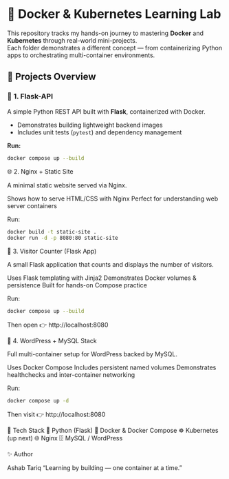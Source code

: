 # 🐳 Docker & Kubernetes Learning Lab

This repository tracks my hands-on journey to mastering **Docker** and **Kubernetes** through real-world mini-projects.  
Each folder demonstrates a different concept — from containerizing Python apps to orchestrating multi-container environments.


## 🧩 **Projects Overview**

### 🧱 **1. Flask-API**
A simple Python REST API built with **Flask**, containerized with Docker.  
- Demonstrates building lightweight backend images  
- Includes unit tests (`pytest`) and dependency management  

**Run:**
~~~bash
docker compose up --build
~~~


🌐 2. Nginx + Static Site

A minimal static website served via Nginx.

Shows how to serve HTML/CSS with Nginx
Perfect for understanding web server containers

Run:
~~~bash
docker build -t static-site .
docker run -d -p 8080:80 static-site
~~~


👥 3. Visitor Counter (Flask App)

A small Flask application that counts and displays the number of visitors.

Uses Flask templating with Jinja2
Demonstrates Docker volumes & persistence
Built for hands-on Compose practice

Run:

~~~bash
docker compose up --build
~~~

Then open 👉 http://localhost:8080


📰 4. WordPress + MySQL Stack

Full multi-container setup for WordPress backed by MySQL.

Uses Docker Compose
Includes persistent named volumes
Demonstrates healthchecks and inter-container networking

Run:

~~~bash
docker compose up -d
~~~

Then visit 👉 http://localhost:8080


🧠 Tech Stack
  🐍 Python (Flask)
  🐳 Docker & Docker Compose
  ☸️ Kubernetes (up next)
  🌐 Nginx
  🗄️ MySQL / WordPress



  ✨ Author

Ashab Tariq
“Learning by building — one container at a time.”